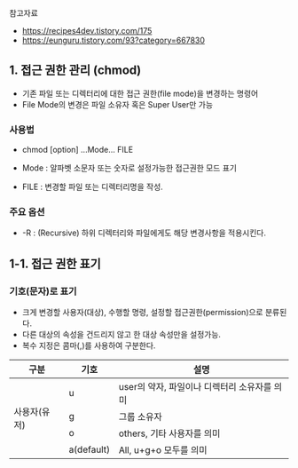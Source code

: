 참고자료 
- https://recipes4dev.tistory.com/175
- https://eunguru.tistory.com/93?category=667830


## 1. 접근 권한 관리 (chmod) 
- 기존 파일 또는 디렉터리에 대한 접근 권한(file mode)을 변경하는 명령어
- File Mode의 변경은 파일 소유자 혹은 Super User만 가능

### 사용법
- chmod [option] ...Mode... FILE

- Mode : 알파벳 소문자 또는 숫자로 설정가능한 접근권한 모드 표기
- FILE : 변경할 파일 또는 디렉터리명을 작성. 

### 주요 옵션
- -R : (Recursive) 하위 디렉터리와 파일에게도 해당 변경사항을 적용시킨다. 

## 1-1. 접근 권한 표기
### 기호(문자)로 표기
- 크게 변경할 사용자(대상), 수행할 명령, 설정할 접근권한(permission)으로 분류된다. 
- 다른 대상의 속성을 건드리지 않고 한 대상 속성만을 설정가능. 
- 복수 지정은 콤마(,)를 사용하여 구분한다. 


<table>
    <thead>
        <tr>
            <th>구분</th>
            <th>기호</th>
            <th>설명</th>
        </tr>
    </thead>
    <tbody>
        <tr>
            <td rowspan=4>사용자(유저)</td>
            <td>u</td>
            <td>user의 약자, 파일이나 디렉터리 소유자를 의미</td>
        </tr>
        <tr>
            <td>g</td>
            <td>그룹 소유자</td>
        </tr>
        <tr>
            <td>o</td>
            <td>others, 기타 사용자를 의미</td>
        </tr>
        <tr>
            <td>a(default)</td>
            <td>All, u+g+o 모두를 의미</td>
        </tr>
    </tbody>
</table>

